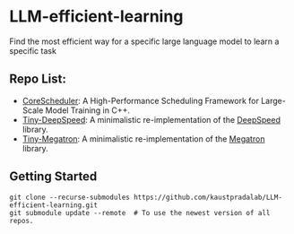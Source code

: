 # LLM-efficient-learning
Find the most efficient way for a specific large language model to learn a specific task

## Repo List:
* [CoreScheduler](https://github.com/TheCoreTeam/core_scheduler): A High-Performance Scheduling Framework for Large-Scale Model Training in C++.
* [Tiny-DeepSpeed](https://github.com/liangyuwang/Tiny-DeepSpeed): A minimalistic re-implementation of the [DeepSpeed](https://github.com/microsoft/DeepSpeed) library.
* [Tiny-Megatron](https://github.com/liangyuwang/Tiny-Megatron): A minimalistic re-implementation of the [Megatron](https://github.com/NVIDIA/Megatron-LM) library.

## Getting Started
```shell
git clone --recurse-submodules https://github.com/kaustpradalab/LLM-efficient-learning.git
git submodule update --remote  # To use the newest version of all repos.
```
